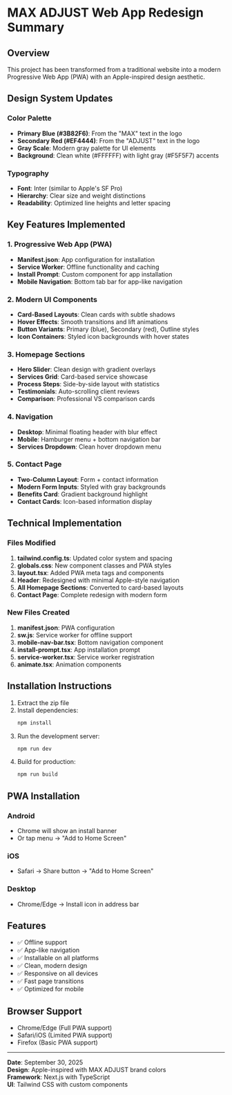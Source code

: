 # MAX ADJUST Web App Redesign Summary

## Overview
This project has been transformed from a traditional website into a modern Progressive Web App (PWA) with an Apple-inspired design aesthetic.

## Design System Updates

### Color Palette
- **Primary Blue (#3B82F6)**: From the "MAX" text in the logo
- **Secondary Red (#EF4444)**: From the "ADJUST" text in the logo
- **Gray Scale**: Modern gray palette for UI elements
- **Background**: Clean white (#FFFFFF) with light gray (#F5F5F7) accents

### Typography
- **Font**: Inter (similar to Apple's SF Pro)
- **Hierarchy**: Clear size and weight distinctions
- **Readability**: Optimized line heights and letter spacing

## Key Features Implemented

### 1. Progressive Web App (PWA)
- **Manifest.json**: App configuration for installation
- **Service Worker**: Offline functionality and caching
- **Install Prompt**: Custom component for app installation
- **Mobile Navigation**: Bottom tab bar for app-like navigation

### 2. Modern UI Components
- **Card-Based Layouts**: Clean cards with subtle shadows
- **Hover Effects**: Smooth transitions and lift animations
- **Button Variants**: Primary (blue), Secondary (red), Outline styles
- **Icon Containers**: Styled icon backgrounds with hover states

### 3. Homepage Sections
- **Hero Slider**: Clean design with gradient overlays
- **Services Grid**: Card-based service showcase
- **Process Steps**: Side-by-side layout with statistics
- **Testimonials**: Auto-scrolling client reviews
- **Comparison**: Professional VS comparison cards

### 4. Navigation
- **Desktop**: Minimal floating header with blur effect
- **Mobile**: Hamburger menu + bottom navigation bar
- **Services Dropdown**: Clean hover dropdown menu

### 5. Contact Page
- **Two-Column Layout**: Form + contact information
- **Modern Form Inputs**: Styled with gray backgrounds
- **Benefits Card**: Gradient background highlight
- **Contact Cards**: Icon-based information display

## Technical Implementation

### Files Modified
1. **tailwind.config.ts**: Updated color system and spacing
2. **globals.css**: New component classes and PWA styles
3. **layout.tsx**: Added PWA meta tags and components
4. **Header**: Redesigned with minimal Apple-style navigation
5. **All Homepage Sections**: Converted to card-based layouts
6. **Contact Page**: Complete redesign with modern form

### New Files Created
1. **manifest.json**: PWA configuration
2. **sw.js**: Service worker for offline support
3. **mobile-nav-bar.tsx**: Bottom navigation component
4. **install-prompt.tsx**: App installation prompt
5. **service-worker.tsx**: Service worker registration
6. **animate.tsx**: Animation components

## Installation Instructions

1. Extract the zip file
2. Install dependencies:
   ```bash
   npm install
   ```
3. Run the development server:
   ```bash
   npm run dev
   ```
4. Build for production:
   ```bash
   npm run build
   ```

## PWA Installation

### Android
- Chrome will show an install banner
- Or tap menu → "Add to Home Screen"

### iOS
- Safari → Share button → "Add to Home Screen"

### Desktop
- Chrome/Edge → Install icon in address bar

## Features
- ✅ Offline support
- ✅ App-like navigation
- ✅ Installable on all platforms
- ✅ Clean, modern design
- ✅ Responsive on all devices
- ✅ Fast page transitions
- ✅ Optimized for mobile

## Browser Support
- Chrome/Edge (Full PWA support)
- Safari/iOS (Limited PWA support)
- Firefox (Basic PWA support)

---

**Date**: September 30, 2025  
**Design**: Apple-inspired with MAX ADJUST brand colors  
**Framework**: Next.js with TypeScript  
**UI**: Tailwind CSS with custom components
